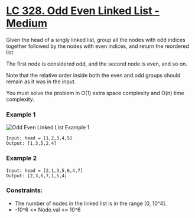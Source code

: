 # [LC 328. Odd Even Linked List - Medium](https://leetcode.com/problems/odd-even-linked-list/description/)


Given the head of a singly linked list, group all the nodes with odd indices together followed by the nodes with even indices, and return the reordered list.

The first node is considered odd, and the second node is even, and so on.

Note that the relative order inside both the even and odd groups should remain as it was in the input.

You must solve the problem in O(1) extra space complexity and O(n) time complexity.

 

### Example 1

![Odd Even Linked List Example 1](https://assets.leetcode.com/uploads/2021/03/10/oddeven-linked-list.jpg)  

```
Input: head = [1,2,3,4,5]
Output: [1,3,5,2,4]
```

### Example 2

```
Input: head = [2,1,3,5,6,4,7]
Output: [2,3,6,7,1,5,4]
```

### Constraints:

- The number of nodes in the linked list is in the range [0, 10^4].
- -10^6 <= Node.val <= 10^6
